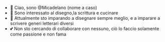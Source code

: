 - 👋 Ciao, sono @Micadelano (nome a caso)
- 👀 Sono interessato al disegno,la scrittura e cucinare
- 🌱 Attualmente sto imparando a disegnare sempre meglio, e a imparare a scrivere generi letterari diversi
- 💕 Non sto cercando di collaborare con nessuno, ciò lo faccio solamente come passione e non fama 
<!--
Micadelano/Micadelano is a ✨ special ✨ repository because its `README.md` (this file) appears on your GitHub profile.
You can click the Preview link to take a look at your changes.
--->
